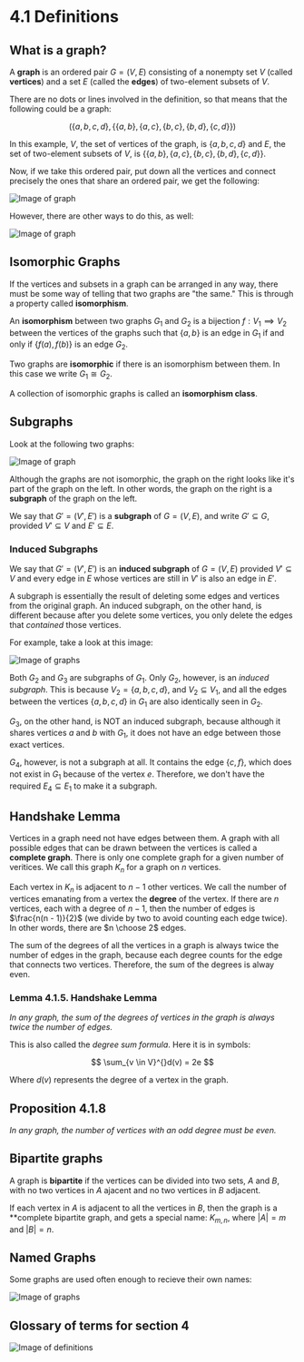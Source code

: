 # 4.1 Definitions

## What is a graph?

A **graph** is an ordered pair $G = (V,E)$ consisting of a nonempty set $V$ (called **vertices**) and a set $E$ (called the **edges**) of two-element subsets of $V$.

There are no dots or lines involved in the definition, so that means that the following could be a graph:

$$
(\{a,b,c,d\},\{\{a,b\},\{a,c\},\{b,c\},\{b,d\},\{c,d\}\})
$$

In this example, $V$, the set of vertices of the graph, is $\{a,b,c,d\}$ and $E$, the set of two-element subsets of $V$, is $\{\{a,b\},\{a,c\},\{b,c\},\{b,d\},\{c,d\}\}$.

Now, if we take this ordered pair, put down all the vertices and connect precisely the ones that share an ordered pair, we get the following:

![Image of graph](4.1Image1.png)

However, there are other ways to do this, as well:

![Image of graph](4.1Image2.png)

## Isomorphic Graphs

If the vertices and subsets in a graph can be arranged in any way, there must be some way of telling that two graphs are "the same." This is through a property called **isomorphism**.

An **isomorphism** between two graphs $G_1$ and $G_2$ is a bijection $f: V_1 \implies V_2$ between the vertices of the graphs such that $\{a,b\}$ is an edge in $G_1$ if and only if $\{f(a),f(b)\}$ is an edge $G_2$.

Two graphs are **isomorphic** if there is an isomorphism between them. In this case we write $G_1 \cong G_2$.

A collection of isomorphic graphs is called an **isomorphism class**.

## Subgraphs

Look at the following two graphs:

![Image of graph](4.1Image3.png)

Although the graphs are not isomorphic, the graph on the right looks like it's part of the graph on the left. In other words, the graph on the right is a **subgraph** of the graph on the left.

We say that $G' = (V',E')$ is a **subgraph** of $G = (V,E)$, and write $G' \subseteq G$, provided $V' \subseteq V$ and $E' \subseteq E$.

### Induced Subgraphs

We say that $G' = (V',E')$ is an **induced subgraph** of $G = (V,E)$ provided $V' \subseteq V$ and every edge in $E$ whose vertices are still in $V'$ is also an edge in $E'$.

A subgraph is essentially the result of deleting some edges and vertices from the original graph. An induced subgraph, on the other hand, is different because after you delete some vertices, you only delete the edges that *contained* those vertices.

For example, take a look at this image:

![Image of graphs](4.1Image4.png)

Both $G_2$ and $G_3$ are subgraphs of $G_1$. Only $G_2$, however, is an *induced subgraph*. This is because $V_2 = \{a,b,c,d\}$, and $V_2 \subseteq V_1$, and all the edges between the vertices $\{a,b,c,d\}$ in $G_1$ are also identically seen in $G_2$.

$G_3$, on the other hand, is NOT an induced subgraph, because although it shares vertices $a$ and $b$ with $G_1$, it does not have an edge between those exact vertices.

$G_4$, however, is not a subgraph at all. It contains the edge $\{c,f\}$, which does not exist in $G_1$ because of the vertex $e$. Therefore, we don't have the required $E_4 \subseteq E_1$ to make it a subgraph.

## Handshake Lemma

Vertices in a graph need not have edges between them. A graph with all possible edges that can be drawn between the vertices is called a **complete graph**. There is only one complete graph for a given number of veritices. We call this graph $K_n$ for a graph on $n$ vertices.

Each vertex in $K_n$ is adjacent to $n - 1$ other vertices. We call the number of vertices emanating from a vertex the **degree** of the vertex. If there are $n$ vertices, each with a degree of $n - 1$, then the number of edges is $\frac{n(n - 1)}{2}$ (we divide by two to avoid counting each edge twice). In other words, there are $n \choose 2$ edges.

The sum of the degrees of all the vertices in a graph is always twice the number of edges in the graph, because each degree counts for the edge that connects two vertices. Therefore, the sum of the degrees is alway even.

### Lemma 4.1.5. Handshake Lemma

*In any graph, the sum of the degrees of vertices in the graph is always twice the number of edges.*

This is also called the *degree sum formula*. Here it is in symbols:

$$
\sum_{v \in V}^{}d(v) = 2e
$$

Where $d(v)$ represents the degree of a vertex in the graph.

## Proposition 4.1.8

*In any graph, the number of vertices with an odd degree must be even.*

## Bipartite graphs

A graph is **bipartite** if the vertices can be divided into two sets, $A$ and $B$, with no two vertices in $A$ ajacent and no two vertices in $B$ adjacent.

If each vertex in $A$ is adjacent to all the vertices in $B$, then the graph is a **complete bipartite graph, and gets a special name: $K_{m,n}$, where $|A| = m$ and $|B| = n$.

## Named Graphs

Some graphs are used often enough to recieve their own names:

![Image of graphs](4.1Image5.png)

## Glossary of terms for section 4

![Image of definitions](4.1Image6.png)
